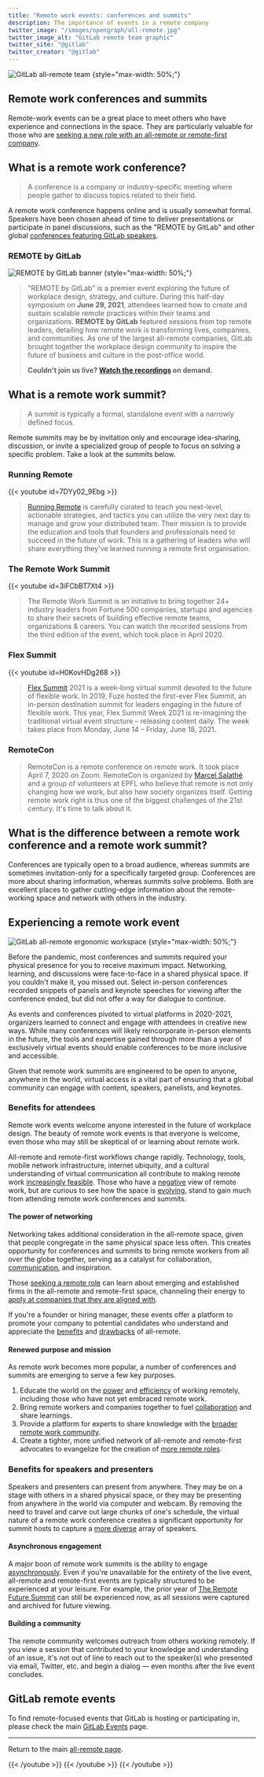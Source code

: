 ```yaml
---
title: "Remote work events: conferences and summits"
description: The importance of events in a remote company
twitter_image: "/images/opengraph/all-remote.jpg"
twitter_image_alt: "GitLab remote team graphic"
twitter_site: "@gitlab"
twitter_creator: "@gitlab"
---
```


![GitLab all-remote team](/images/all-remote/gitlab-com-all-remote-1280x270.png)
{style="max-width: 50%;"}

## Remote work conferences and summits

Remote-work events can be a great place to meet others who have experience and connections in the space. They are particularly valuable for those who are [seeking a new role with an all-remote or remote-first company](jobs/).

## What is a remote work conference?

>A conference is a company or industry-specific meeting where people gather to discuss topics related to their field.
>

A remote work conference happens online and is usually somewhat formal. Speakers have been chosen ahead of time to deliver presentations or participate in panel discussions, such as the "REMOTE by GitLab" and other global [conferences featuring GitLab speakers](https://about.gitlab.com/events/).

### REMOTE by GitLab

![REMOTE by GitLab banner](/images/all-remote/remote-hopin-banner-dark.png)
{style="max-width: 50%;"}

> "REMOTE by GitLab" is a premier event exploring the future of workplace design, strategy, and culture. During this half-day symposium on **June 29, 2021**, attendees learned how to create and sustain scalable remote practices within their teams and organizations. **REMOTE by GitLab** featured sessions from top remote leaders, detailing how remote work is transforming lives, companies, and communities. As one of the largest all-remote companies, GitLab brought together the workplace design community to inspire the future of business and culture in the post-office world.
>
> **Couldn't join us live? [Watch the recordings](https://learn.gitlab.com/remotebygitlab2021/vrht3jm8roo) on demand.**

## What is a remote work summit?

>A summit is typically a formal, standalone event with a narrowly defined focus.
>

Remote summits may be by invitation only and encourage idea-sharing, discussion, or invite a specialized group of people to focus on solving a specific problem. Take a look at the summits below.

### Running Remote

{{< youtube id=7DYy02_9Ebg >}}

> [Running Remote](https://runningremote.com/) is carefully curated to teach you next-level, actionable strategies, and tactics you can utilize the very next day to manage and grow your distributed team. Their mission is to provide the education and tools that founders and professionals need to succeed in the future of work. This is a gathering of leaders who will share everything they've learned running a remote first organisation.

### The Remote Work Summit

{{< youtube id=3iFCbBT7Xt4 >}}

> The Remote Work Summit is an initiative to bring together 24+ industry leaders from Fortune 500 companies, startups and agencies to share their secrets of building effective remote teams, organizations & careers. You can watch the recorded sessions from the third edition of the event, which took place in April 2020.

### Flex Summit

{{< youtube id=H0KovHDg268 >}}

> [Flex Summit](https://flexsummit21.splashthat.com/) 2021 is a week-long virtual summit devoted to the future of flexible work. In 2019, Fuze hosted the first-ever Flex Summit, an in-person destination summit for leaders engaging in the future of flexible work. This year, Flex Summit Week 2021 is re-imagining the traditional virtual event structure – releasing content daily. The week takes place from Monday, June 14 – Friday, June 18, 2021.

### RemoteCon

> RemoteCon is a remote conference on remote work. It took place April 7, 2020 on Zoom. RemoteCon is organized by [Marcel Salathé](https://twitter.com/marcelsalathe) and a group of volunteers at EPFL who believe that remote is not only changing how we work, but also how society organizes itself. Getting remote work right is thus one of the biggest challenges of the 21st century. It's time to talk about it.

## What is the difference between a remote work **conference** and a remote work **summit**?

Conferences are typically open to a broad audience, whereas summits are sometimes invitation-only for a specifically targeted group. Conferences are more about sharing information, whereas summits solve problems. Both are excellent places to gather cutting-edge information about the remote-working space and network with others in the industry.

## Experiencing a remote work event

![GitLab all-remote ergonomic workspace](/images/all-remote/gitlab-com-all-remote-v3-dark-1280x270.png)
{style="max-width: 50%;"}

Before the pandemic, most conferences and summits required your physical presence for you to receive maximum impact. Networking, learning, and discussions were face-to-face in a shared physical space. If you couldn't make it, you missed out. Select in-person conferences recorded snippets of panels and keynote speeches for viewing after the conference ended, but did not offer a way for dialogue to continue.

As events and conferences pivoted to virtual platforms in 2020-2021, organizers learned to connect and engage with attendees in creative new ways. While many conferences will likely reincorporate in-person elements in the future, the tools and expertise gained through more than a year of exclusively virtual events should enable conferences to be more inclusive and accessible.

Given that remote work summits are engineered to be open to anyone, anywhere in the world, virtual access is a vital part of ensuring that a global community can engage with content, speakers, panelists, and keynotes.

### Benefits for attendees

Remote work events welcome anyone interested in the future of workplace design. The beauty of remote work events is that everyone is welcome, even those who may still be skeptical of or learning about remote work.

All-remote and remote-first workflows change rapidly. Technology, tools, mobile network infrastructure, internet ubiquity, and a cultural understanding of virtual communication all contribute to making remote work [increasingly feasible](remote-benefits/). Those who have a [negative](drawbacks/) view of remote work, but are curious to see how the space is [evolving](hybrid-remote/), stand to gain much from attending remote work conferences and summits.

#### The power of networking

Networking takes additional consideration in the all-remote space, given that people congregate in the same physical space less often. This creates opportunity for conferences and summits to bring remote workers from all over the globe together, serving as a catalyst for collaboration, [communication](informal-communication/), and inspiration.

Those [seeking a remote role](hiring/) can learn about emerging and established firms in the all-remote and remote-first space, channeling their energy to [apply at companies that they are aligned with](jobs/).

If you're a founder or hiring manager, these events offer a platform to promote your company to potential candidates who understand and appreciate the [benefits](remote-benefits/) and [drawbacks](drawbacks/) of all-remote.

#### Renewed purpose and mission

As remote work becomes more popular, a number of conferences and summits are emerging to serve a few key purposes.

1. Educate the world on the [power](remote-benefits/) and [efficiency](/handbook/values/#efficiency) of working remotely, including those who have not yet embraced remote work.
1. Bring remote workers and companies together to fuel [collaboration](/handbook/values/#collaboration) and share learnings.
1. Provide a platform for experts to share knowledge with the [broader remote work community](jobs/).
1. Create a tighter, more unified network of all-remote and remote-first advocates to evangelize for the creation of [more remote roles](hiring/).

### Benefits for speakers and presenters

Speakers and presenters can present from anywhere. They may be on a stage with others in a shared physical space, or they may be presenting from anywhere in the world via computer and webcam. By removing the need to travel and carve out large chunks of one's schedule, the virtual nature of a remote work conference creates a significant opportunity for summit hosts to capture a [more diverse](/handbook/company/culture/inclusion/) array of speakers.

#### Asynchronous engagement

A major boon of remote work summits is the ability to engage [asynchronously](/handbook/communication/). Even if you're unavailable for the entirety of the live event, all-remote and remote-first events are typically structured to be experienced at your leisure. For example, the prior year of [The Remote Future Summit](https://remote-future.com/) can still be experienced now, as all sessions were captured and archived for future viewing.

#### Building a community

The remote community welcomes outreach from others working remotely. If you view a session that contributed to your knowledge and understanding of an issue, it's not out of line to reach out to the speaker(s) who presented via email, Twitter, etc. and begin a dialog — even months after the live event concludes.

## GitLab remote events

To find remote-focused events that GitLab is hosting or participating in,  please check the main [GitLab Events](https://about.gitlab.com/events/) page.

---

Return to the main [all-remote page](_index.md).

{{< /youtube >}}
{{< /youtube >}}
{{< /youtube >}}
